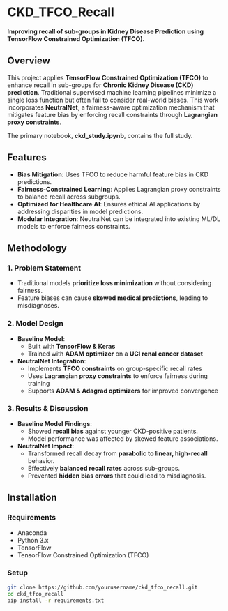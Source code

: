# CKD_TFCO_Recall  

**Improving recall of sub-groups in Kidney Disease Prediction using TensorFlow Constrained Optimization (TFCO).**  

## Overview  

This project applies **TensorFlow Constrained Optimization (TFCO)** to enhance recall in sub-groups for **Chronic Kidney Disease (CKD) prediction**. Traditional supervised machine learning pipelines minimize a single loss function but often fail to consider real-world biases. This work incorporates **NeutralNet**, a fairness-aware optimization mechanism that mitigates feature bias by enforcing recall constraints through **Lagrangian proxy constraints**.  

The primary notebook, **ckd_study.ipynb**, contains the full study.  

## Features  

- **Bias Mitigation**: Uses TFCO to reduce harmful feature bias in CKD predictions.  
- **Fairness-Constrained Learning**: Applies Lagrangian proxy constraints to balance recall across subgroups.  
- **Optimized for Healthcare AI**: Ensures ethical AI applications by addressing disparities in model predictions.  
- **Modular Integration**: NeutralNet can be integrated into existing ML/DL models to enforce fairness constraints.  

## Methodology  

### **1. Problem Statement**  
- Traditional models **prioritize loss minimization** without considering fairness.  
- Feature biases can cause **skewed medical predictions**, leading to misdiagnoses.  

### **2. Model Design**  
- **Baseline Model**:  
  - Built with **TensorFlow & Keras**  
  - Trained with **ADAM optimizer** on a **UCI renal cancer dataset**  
- **NeutralNet Integration**:  
  - Implements **TFCO constraints** on group-specific recall rates  
  - Uses **Lagrangian proxy constraints** to enforce fairness during training  
  - Supports **ADAM & Adagrad optimizers** for improved convergence  

### **3. Results & Discussion**  
- **Baseline Model Findings**:  
  - Showed **recall bias** against younger CKD-positive patients.  
  - Model performance was affected by skewed feature associations.  
- **NeutralNet Impact**:  
  - Transformed recall decay from **parabolic to linear, high-recall** behavior.  
  - Effectively **balanced recall rates** across sub-groups.  
  - Prevented **hidden bias errors** that could lead to misdiagnosis.  

## Installation  

### **Requirements**  
- Anaconda  
- Python 3.x  
- TensorFlow  
- TensorFlow Constrained Optimization (TFCO)  

### **Setup**  
```bash
git clone https://github.com/yourusername/ckd_tfco_recall.git
cd ckd_tfco_recall
pip install -r requirements.txt
